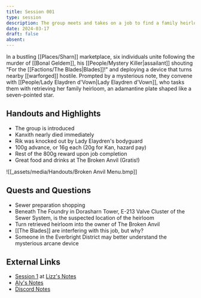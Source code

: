 ```yaml
---
title: Session 001
type: session
description: The group meets and takes on a job to find a family heirloom.
date: 2024-03-17
draft: false
absent:
---
```

In a bustling [[Places/Sharn]] marketplace, six individuals unite following the murder of [[Bonal Geldem]], his [[People/Mystery Killer|assailant]] shouting "For the [[Factions/The Blades|Blades]]!" and deploying a device that turns nearby [[warforged]] hostile. Prompted by a mysterious note, they convene with [[People/Lady Elaydren d'Vown|Lady Elaydren d'Vown]], who tasks them with retrieving her family heirloom, an adamantine plate shaped like a seven-pointed star.
## Handouts and Highlights
- The group is introduced  
- Kanxith nearly died immediately  
- Rik was knocked out by Lady Elaydren's bodyguard  
- 100g advance, or 16g each (20g for Kan, hazard pay)  
- Rest of the 800g reward upon job completion  
- Great food and drinks at The Broken Anvil (Gratis!)

![[_assets/media/Handouts/Broken Anvil Menu.bmp]]
## Quests and Questions
- Sewer preparation shopping  
- Beneath The Foundry in Dorasharn Tower, E-213 Valve Cluster of the Sewer System, is the suspected location of the heirloom  
- Turn retrieved heirloom into the owner of The Broken Anvil  
- [[The Blades]] are interfering with this job, but why?  
- Someone in the Everbright District may better understand the mysterious arcane device
## External Links
- [Session 1](https://docs.google.com/document/d/1J33aBWlHE9Q3B2MMNnUZiaMUoW-X7qpKUtETTQmvalc/edit#heading=h.sl90rdeiuqb) at [Lizz's Notes](https://docs.google.com/document/d/1J33aBWlHE9Q3B2MMNnUZiaMUoW-X7qpKUtETTQmvalc/edit)
- [Aly's Notes](https://docs.google.com/document/d/1fSQjHnHHLE2g8VXjjjo7_mex3K2nn8vOA5Q_iREG5QU/edit)
- [Discord Notes](https://discord.com/channels/283480767844057088/1208993465531105380/1218285298421862410)
